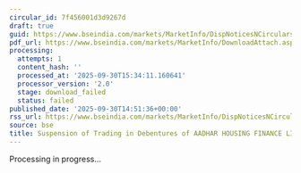 ```yaml
---
circular_id: 7f456001d3d9267d
draft: true
guid: https://www.bseindia.com/markets/MarketInfo/DispNoticesNCirculars.aspx?Noticeid={9DC36BA3-0DD2-4F40-B686-7C7C4EBF41AC}&noticeno=20250930-95&dt=09/30/2025&icount=95&totcount=104&flag=0
pdf_url: https://www.bseindia.com/markets/MarketInfo/DownloadAttach.aspx?id=20250930-95&attachedId=
processing:
  attempts: 1
  content_hash: ''
  processed_at: '2025-09-30T15:34:11.160641'
  processor_version: '2.0'
  stage: download_failed
  status: failed
published_date: '2025-09-30T14:51:36+00:00'
rss_url: https://www.bseindia.com/markets/MarketInfo/DispNoticesNCirculars.aspx?Noticeid={9DC36BA3-0DD2-4F40-B686-7C7C4EBF41AC}&noticeno=20250930-95&dt=09/30/2025&icount=95&totcount=104&flag=0
source: bse
title: Suspension of Trading in Debentures of AADHAR HOUSING FINANCE LIMITED
---
```


Processing in progress...